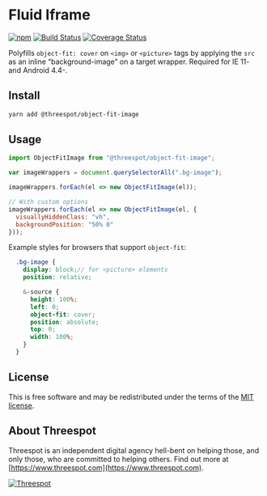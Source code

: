 # Fluid Iframe

[![npm](https://badge.fury.io/js/%40threespot%2Fobject-fit-image.svg)](https://www.npmjs.com/package/@threespot/object-fit-image)
[![Build Status](https://travis-ci.org/Threespot/object-fit-image.svg?branch=master)](https://travis-ci.org/Threespot/object-fit-image)
[![Coverage Status](https://coveralls.io/repos/github/Threespot/object-fit-image/badge.svg)](https://coveralls.io/github/Threespot/object-fit-image)

Polyfills `object-fit: cover` on `<img>` or `<picture>` tags by applying the `src` as an inline “background-image” on a target wrapper. Required for IE 11- and Android 4.4-.

## Install

```bash
yarn add @threespot/object-fit-image
```

## Usage

```js
import ObjectFitImage from "@threespot/object-fit-image";

var imageWrappers = document.querySelectorAll(".bg-image");

imageWrappers.forEach(el => new ObjectFitImage(el));

// With custom options
imageWrappers.forEach(el => new ObjectFitImage(el, {
  visuallyHiddenClass: "vh",
  backgroundPosition: "50% 0"
}));
```

Example styles for browsers that support `object-fit`:

```scss
  .bg-image {
    display: block;// for <picture> elements
    position: relative;

    &-source {
      height: 100%;
      left: 0;
      object-fit: cover;
      position: absolute;
      top: 0;
      width: 100%;
    }
  }
```

## License

This is free software and may be redistributed under the terms of the [MIT license](https://github.com/Threespot/object-fit-image/blob/master/LICENSE.md).

## About Threespot

Threespot is an independent digital agency hell-bent on helping those, and only those, who are committed to helping others. Find out more at [https://www.threespot.com](https://www.threespot.com).

[![Threespot](https://avatars3.githubusercontent.com/u/370822?v=3&s=100)](https://www.threespot.com)
